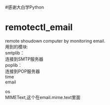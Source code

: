 #感谢大白学Python
# remotectl_email
remote shoudown computer by monitoring email.<br>
用到的模块:<br>
smtplib：<br>
连接到SMTP服务器<br>
poplib：<br>
连接到POP服务器<br>
time<br>
email<br>

os<br>
MIMEText,这个在email.mime.text里面<br>

